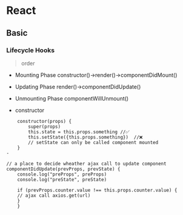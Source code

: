 # React

## Basic

### Lifecycle Hooks

>order

 - Mounting Phase
constructor()->render()->componentDidMount()

 - Updating Phase
render()->componentDidUpdate()

 - Unmounting Phase
componentWillUnmount()

 - constructor

```
    constructor(props) {
        super(props)
        this.state = this.props.something //✅
        this.setState({this.props.something})  //❌
        // setState can only be called component mounted
    }
-
```
```
// a place to decide wheather ajax call to update component
componentDidUpdate(prevProps, prevState) {
    console.log("preProps", preProps)
    console.log("preState", preState)

    if (prevProps.counter.value !== this.props.counter.value) {
    // ajax call axios.get(url)
    }
    }
